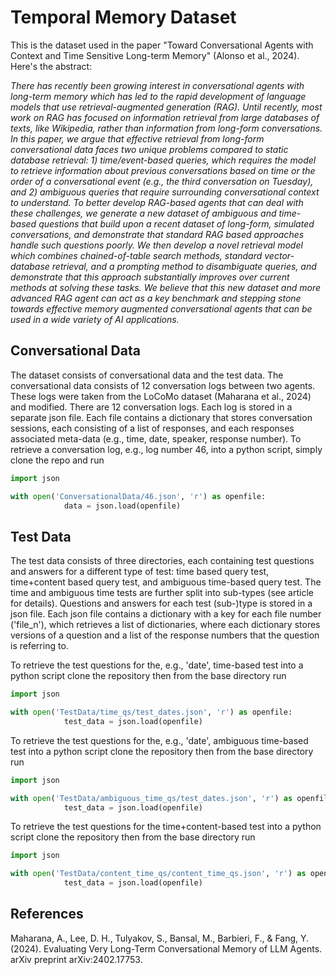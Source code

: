 # Temporal Memory Dataset
This is the dataset used in the paper "Toward Conversational Agents with Context and Time Sensitive Long-term Memory" (Alonso et al., 2024). Here's the abstract:

*There has recently been growing interest in conversational agents with long-term memory which has led to the rapid development of language models that use retrieval-augmented generation (RAG). Until recently, most work on RAG has focused on information retrieval from large databases of texts, like Wikipedia, rather than information from long-form conversations. In this paper, we argue that effective retrieval from long-form conversational data faces two unique problems compared to static database retrieval: 1) time/event-based queries, which requires the model to retrieve information about previous conversations based on time or the order of a conversational event (e.g., the third conversation on Tuesday), and 2) ambiguous queries that require surrounding conversational context to understand. To better develop RAG-based agents that can deal with these challenges, we generate a new dataset of ambiguous and time-based questions that build upon a recent dataset of long-form, simulated conversations, and demonstrate that standard RAG based approaches handle such questions poorly. We then develop a novel retrieval model which combines chained-of-table search methods, standard vector-database retrieval, and a prompting method to disambiguate queries, and demonstrate that this approach substantially improves over current methods at solving these tasks. We believe that this new dataset and more advanced RAG agent can act as a key benchmark and stepping stone towards effective memory augmented conversational agents that can be used in a wide variety of AI applications.*

## Conversational Data
The dataset consists of conversational data and the test data. The conversational data consists of 12 conversation logs between two agents. These logs were taken from the LoCoMo dataset (Maharana et al., 2024) and modified. There are 12 conversation logs. Each log is stored in a separate json file. Each file contains a dictionary that stores conversation sessions, each consisting of a list of responses, and each responses associated meta-data (e.g., time, date, speaker, response number). To retrieve a conversation log, e.g., log number 46, into a python script, simply clone the repo and run

```python
import json

with open('ConversationalData/46.json', 'r') as openfile:
            data = json.load(openfile)
```

## Test Data
The test data consists of three directories, each containing test questions and answers for a different type of test: time based query test, time+content based query test, and ambiguous time-based query test. The time and ambiguous time tests are further split into sub-types (see article for details). Questions and answers for each test (sub-)type is stored in a json file. Each json file contains a dictionary with a key for each file number ('file_n'), which retrieves a list of dictionaries, where each dictionary stores versions of a question and a list of the response numbers that the question is referring to. 

To retrieve the test questions for the, e.g., 'date', time-based test into a python script clone the repository then from the base directory run
```python
import json

with open('TestData/time_qs/test_dates.json', 'r') as openfile:
            test_data = json.load(openfile)
```

To retrieve the test questions for the, e.g., 'date', ambiguous time-based test into a python script clone the repository then from the base directory run
```python
import json

with open('TestData/ambiguous_time_qs/test_dates.json', 'r') as openfile:
            test_data = json.load(openfile)
```

To retrieve the test questions for the time+content-based test into a python script clone the repository then from the base directory run
```python
import json

with open('TestData/content_time_qs/content_time_qs.json', 'r') as openfile:
            test_data = json.load(openfile)
```


## References

Maharana, A., Lee, D. H., Tulyakov, S., Bansal, M., Barbieri, F., & Fang, Y. (2024). Evaluating Very Long-Term Conversational Memory of LLM Agents. arXiv preprint arXiv:2402.17753.

